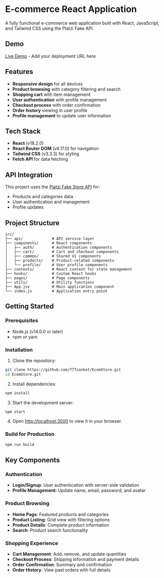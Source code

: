 # E-commerce React Application

A fully functional e-commerce web application built with React, JavaScript, and Tailwind CSS using the Platzi Fake API.

## Demo

[Live Demo](https://ecomstore-theta.vercel.app) - Add your deployment URL here

## Features

- **Responsive design** for all devices
- **Product browsing** with category filtering and search
- **Shopping cart** with item management
- **User authentication** with profile management
- **Checkout process** with order confirmation
- **Order history** viewing in user profile
- **Profile management** to update user information

## Tech Stack

- **React** (v18.2.0)
- **React Router DOM** (v6.17.0) for navigation
- **Tailwind CSS** (v3.3.3) for styling
- **Fetch API** for data fetching

## API Integration

This project uses the [Platzi Fake Store API](https://api.escuelajs.co/api/v1/) for:
- Products and categories data
- User authentication and management
- Profile updates

## Project Structure

```
src/
├── api/             # API service layer
├── components/      # React components
│   ├── auth/        # Authentication components
│   ├── cart/        # Cart and checkout components
│   ├── common/      # Shared UI components
│   ├── products/    # Product-related components
│   └── profile/     # User profile components
├── contexts/        # React context for state management
├── hooks/           # Custom React hooks
├── pages/           # Page components
├── utils/           # Utility functions
├── App.jsx          # Main application component
└── index.js         # Application entry point
```

## Getting Started

### Prerequisites

- Node.js (v14.0.0 or later)
- npm or yarn

### Installation

1. Clone the repository:
```bash
git clone https://github.com/777sanket/EcomStore.git
cd EcomStore.git
```

2. Install dependencies:
```bash
npm install
```

3. Start the development server:
```bash
npm start
```

4. Open [http://localhost:3000](http://localhost:3000) to view it in your browser.

### Build for Production

```bash
npm run build
```

## Key Components

### Authentication

- **Login/Signup**: User authentication with server-side validation
- **Profile Management**: Update name, email, password, and avatar

### Product Browsing

- **Home Page**: Featured products and categories
- **Product Listing**: Grid view with filtering options
- **Product Details**: Complete product information
- **Search**: Product search functionality

### Shopping Experience

- **Cart Management**: Add, remove, and update quantities
- **Checkout Process**: Shipping information and payment details
- **Order Confirmation**: Summary and confirmation
- **Order History**: View past orders with full details



